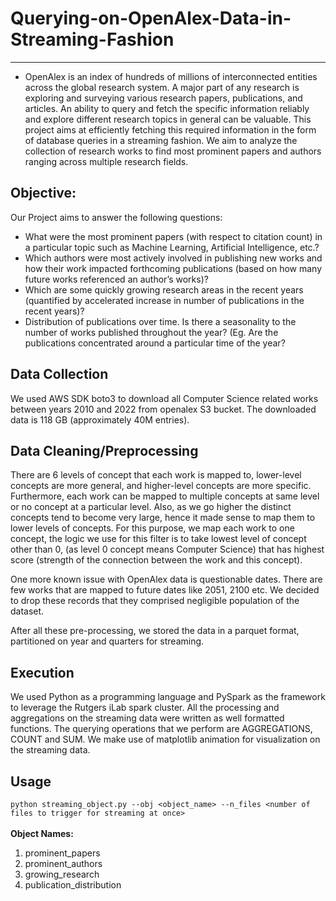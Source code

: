 # Querying-on-OpenAlex-Data-in-Streaming-Fashion
---
- OpenAlex is an index of hundreds of millions of interconnected entities across the global research system. A major part of any research is exploring and surveying various research papers, publications, and articles. An ability to query and fetch the specific information reliably and explore different research topics in general can be valuable. This project aims at efficiently fetching this required information in the form of database queries in a streaming fashion. We aim to analyze the collection of research works to find most prominent papers and authors ranging across multiple research fields.
## Objective:
Our Project aims to answer the following questions:
- What were the most prominent papers (with respect to citation count) in a particular topic such as Machine Learning, Artificial Intelligence, etc.?
- Which authors were most actively involved in publishing new works and how their work impacted forthcoming publications (based on how many future works referenced an author’s works)?
- Which are some quickly growing research areas in the recent years (quantified by accelerated increase in number of publications in the recent years)?
- Distribution of publications over time. Is there a seasonality to the number of works published throughout the year? (Eg. Are the publications concentrated around a particular time of the year?
## Data Collection
We used AWS SDK boto3 to download all Computer Science related works between years 2010 and 2022 from openalex S3 bucket. The downloaded data is 118 GB (approximately 40M entries).
## Data Cleaning/Preprocessing
There are 6 levels of concept that each work is mapped to, lower-level concepts are more general, and higher-level concepts are more specific. Furthermore, each work can be mapped to multiple concepts at same level or no concept at a particular level. Also, as we go higher the distinct concepts tend to become very large, hence it made sense to map them to lower levels of concepts. For this purpose, we map each work to one concept, the logic we use for this filter is to take lowest level of concept other than 0, (as level 0 concept means Computer Science) that has highest score (strength of the connection between the work and this concept). 

One more known issue with OpenAlex data is questionable dates. There are few works that are mapped to future dates like 2051, 2100 etc. We decided to drop these records that they comprised negligible population of the dataset.

After all these pre-processing, we stored the data in a parquet format, partitioned on year and quarters for streaming.
## Execution
We used Python as a programming language and PySpark as the framework to leverage the Rutgers iLab spark cluster. All the processing and aggregations on the streaming data were written as well formatted functions. The querying operations that we perform are AGGREGATIONS, COUNT and SUM. We make use of matplotlib animation for visualization on the streaming data.
## Usage
`python streaming_object.py --obj <object_name> --n_files <number of files to trigger for streaming at once>`
<br/><br/>
**Object Names:** 
1) prominent_papers
2) prominent_authors
3) growing_research
4) publication_distribution
